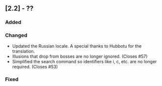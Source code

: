 ## [2.2] - ??
### Added

### Changed
- Updated the Russian locale. A special thanks to Hubbotu for the translation.
- Illusions that drop from bosses are no longer ignored. (Closes #57)
- Simplified the search command so identifiers like i, c, etc. are no longer required. (Closes #53)

### Fixed